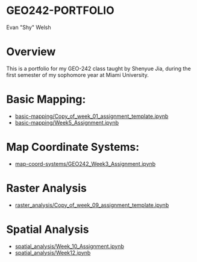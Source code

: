 # GEO242-PORTFOLIO
Evan "Shy" Welsh
# Overview
This is a portfolio for my GEO-242 class taught by Shenyue Jia, during the first semester of my sophomore year at Miami University.
# Basic Mapping:
- [basic-mapping/Copy_of_week_01_assignment_template.ipynb](https://github.com/welshshy/GEO242-PORTFOLIO/blob/c08a586e5d7c9a72edc210a89b852ddf9be65863/basic-mapping/Copy_of_week_01_assignment_template.ipynb)
- [basic-mapping/Week5_Assignment.ipynb](https://github.com/welshshy/GEO242-PORTFOLIO/blob/c08a586e5d7c9a72edc210a89b852ddf9be65863/basic-mapping/Week5_Assignment.ipynb)
# Map Coordinate Systems:
- [map-coord-systems/GEO242_Week3_Assignment.ipynb](https://github.com/welshshy/GEO242-PORTFOLIO/blob/c08a586e5d7c9a72edc210a89b852ddf9be65863/map-coord-systems/GEO242_Week3_Assignment.ipynb)
# Raster Analysis
- [raster_analysis/Copy_of_week_09_assignment_template.ipynb](https://github.com/welshshy/GEO242-PORTFOLIO/blob/c407220ff5374aac7a1af161358fe8f7c8e31b9e/raster_analysis/Copy_of_week_09_assignment_template.ipynb)
# Spatial Analysis
- [spatial_analysis/Week_10_Assignment.ipynb](https://github.com/welshshy/GEO242-PORTFOLIO/blob/936451e89e9669be439608ed0ff5509d71703a56/spatial_analysis/Week_10_Assignment.ipynb)
- [spatial_analysis/Week12.ipynb](https://github.com/welshshy/GEO242-PORTFOLIO/blob/c407220ff5374aac7a1af161358fe8f7c8e31b9e/spatial_analysis/Week12.ipynb)
